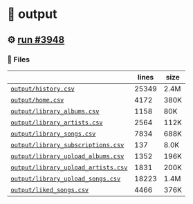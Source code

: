 # 📝  output 

## ⚙️ [run #3948](https://github.com/jwenerd/ytm-dl/actions/runs/14422353184)

### 📁 Files

|                                                                         |lines|size|
|-------------------------------------------------------------------------|-----|----|
|[`output/history.csv` ](output/history.csv)                              |25349|2.4M|
|[`output/home.csv` ](output/home.csv)                                    |4172 |380K|
|[`output/library_albums.csv` ](output/library_albums.csv)                |1158 |80K |
|[`output/library_artists.csv` ](output/library_artists.csv)              |2564 |112K|
|[`output/library_songs.csv` ](output/library_songs.csv)                  |7834 |688K|
|[`output/library_subscriptions.csv` ](output/library_subscriptions.csv)  |137  |8.0K|
|[`output/library_upload_albums.csv` ](output/library_upload_albums.csv)  |1352 |196K|
|[`output/library_upload_artists.csv` ](output/library_upload_artists.csv)|1831 |200K|
|[`output/library_upload_songs.csv` ](output/library_upload_songs.csv)    |18223|1.4M|
|[`output/liked_songs.csv` ](output/liked_songs.csv)                      |4466 |376K|